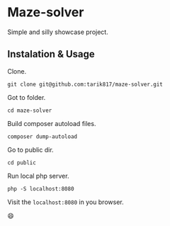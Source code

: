Maze-solver
===========

Simple and silly showcase project. 

Instalation & Usage
-------------------

Clone.
    
    git clone git@github.com:tarik817/maze-solver.git
    
Got to folder.

    cd maze-solver

Build composer autoload files.

    composer dump-autoload

Go to public dir.

    cd public
    
Run local php server.

    php -S localhost:8080
    
Visit the `localhost:8080` in you browser.

:smile: